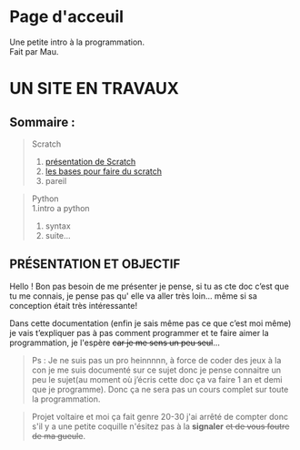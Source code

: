 # Page d'acceuil
Une petite intro à la programmation.  
Fait par Mau.  

# UN SITE EN TRAVAUX

## Sommaire :  
>Scratch  
>1. [présentation de Scratch](https://lezib.github.io/its-code-time/1/index.html)  
>2. [les bases pour faire du scratch](https://lezib.github.io/its-code-time/2/index.html)   
>3. pareil  
  

>Python  
> 1.intro a python  
> 1. syntax  
> 2. suite...  
  


## PRÉSENTATION ET OBJECTIF  

Hello ! Bon pas besoin de me présenter je pense, si tu as cte doc c’est que tu me connais, je pense pas qu' elle va aller très loin... même si sa conception était très intéressante!  

Dans cette documentation (enfin je sais même pas ce que c’est moi même) je vais t’expliquer pas à pas comment programmer et te faire aimer la programmation, je l'espère ~~car je me sens un peu seul~~…  

> Ps : Je ne suis pas un pro heinnnnn, à force de coder des jeux à la con je me suis documenté sur ce sujet donc je pense connaitre un peu le sujet(au moment où j’écris cette doc ça va faire 1 an et demi que je programme). Donc ça ne sera pas un cours complet sur toute la programmation.  
  
> Projet voltaire et moi ça fait genre 20-30 j'ai arrêté de compter donc s'il y a une petite coquille n'ésitez pas à la __signaler__ ~~et de vous foutre de ma gueule~~. 
